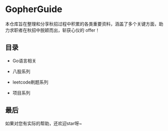 # GopherGuide 
本仓库旨在整理和分享秋招过程中积累的各类重要资料，涵盖了多个关键方面，助力求职者在秋招中脱颖而出，斩获心仪的 offer！

## 目录

- Go语言相关

- 八股系列

- leetcode刷题系列

- 项目系列

## 最后

如果对您有实际的帮助，还欢迎star呀~
